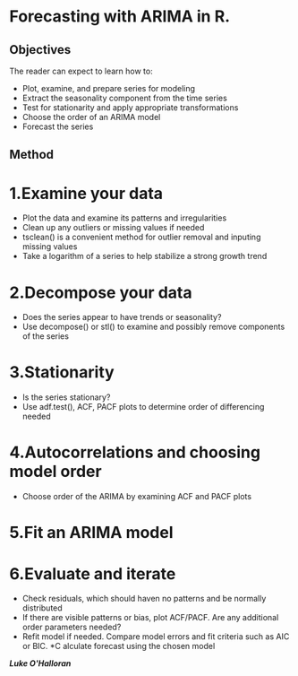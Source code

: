 Forecasting with ARIMA in R.
==================





## Objectives
The reader can expect to learn how to:

* Plot, examine, and prepare series for modeling
* Extract the seasonality component from the time series
* Test for stationarity and apply appropriate transformations
* Choose the order of an ARIMA model
* Forecast the series


## Method
# 1.Examine your data
* Plot the data and examine its patterns and irregularities
* Clean up any outliers or missing values if needed
* tsclean() is a convenient method for outlier removal and inputing missing values
* Take a logarithm of a series to help stabilize a strong growth trend
# 2.Decompose your data
* Does the series appear to have trends or seasonality?
* Use decompose() or stl() to examine and possibly remove components of the series
# 3.Stationarity
* Is the series stationary?
* Use adf.test(), ACF, PACF plots to determine order of differencing needed
# 4.Autocorrelations and choosing model order
* Choose order of the ARIMA by examining ACF and PACF plots
# 5.Fit an ARIMA model
# 6.Evaluate and iterate
* Check residuals, which should haven no patterns and be normally distributed
* If there are visible patterns or bias, plot ACF/PACF. Are any additional order parameters needed?
* Refit model if needed. Compare model errors and fit criteria such as AIC or BIC.
*C alculate forecast using the chosen model





***Luke O'Halloran***
